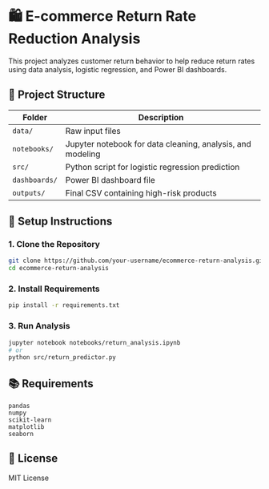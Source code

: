 # 🛍️ E-commerce Return Rate Reduction Analysis

This project analyzes customer return behavior to help reduce return rates using data analysis, logistic regression, and Power BI dashboards.

## 📁 Project Structure

| Folder | Description |
|--------|-------------|
| `data/` | Raw input files |
| `notebooks/` | Jupyter notebook for data cleaning, analysis, and modeling |
| `src/` | Python script for logistic regression prediction |
| `dashboards/` | Power BI dashboard file |
| `outputs/` | Final CSV containing high-risk products |

## 🔧 Setup Instructions

### 1. Clone the Repository
```bash
git clone https://github.com/your-username/ecommerce-return-analysis.git
cd ecommerce-return-analysis
```

### 2. Install Requirements
```bash
pip install -r requirements.txt
```

### 3. Run Analysis
```bash
jupyter notebook notebooks/return_analysis.ipynb
# or
python src/return_predictor.py
```

## 📚 Requirements
```
pandas
numpy
scikit-learn
matplotlib
seaborn
```

## 📜 License
MIT License
